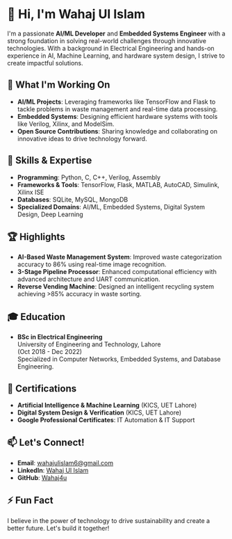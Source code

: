 # 👋 Hi, I'm Wahaj Ul Islam

I'm a passionate **AI/ML Developer** and **Embedded Systems Engineer** with a strong foundation in solving real-world challenges through innovative technologies. With a background in Electrical Engineering and hands-on experience in AI, Machine Learning, and hardware system design, I strive to create impactful solutions.

## 🔭 What I'm Working On
- **AI/ML Projects**: Leveraging frameworks like TensorFlow and Flask to tackle problems in waste management and real-time data processing.
- **Embedded Systems**: Designing efficient hardware systems with tools like Verilog, Xilinx, and ModelSim.
- **Open Source Contributions**: Sharing knowledge and collaborating on innovative ideas to drive technology forward.

## 🌱 Skills & Expertise
- **Programming**: Python, C, C++, Verilog, Assembly
- **Frameworks & Tools**: TensorFlow, Flask, MATLAB, AutoCAD, Simulink, Xilinx ISE
- **Databases**: SQLite, MySQL, MongoDB
- **Specialized Domains**: AI/ML, Embedded Systems, Digital System Design, Deep Learning

## 🏆 Highlights
- **AI-Based Waste Management System**: Improved waste categorization accuracy to 86% using real-time image recognition.
- **3-Stage Pipeline Processor**: Enhanced computational efficiency with advanced architecture and UART communication.
- **Reverse Vending Machine**: Designed an intelligent recycling system achieving >85% accuracy in waste sorting.

## 🎓 Education
- **BSc in Electrical Engineering**  
  University of Engineering and Technology, Lahore  
  (Oct 2018 - Dec 2022)  
  Specialized in Computer Networks, Embedded Systems, and Database Engineering.

## 📜 Certifications
- **Artificial Intelligence & Machine Learning** (KICS, UET Lahore)
- **Digital System Design & Verification** (KICS, UET Lahore)
- **Google Professional Certificates**: IT Automation & IT Support

## 📫 Let's Connect!
- **Email**: [wahajulislam6@gmail.com](mailto:wahajulislam6@gmail.com)
- **LinkedIn**: [Wahaj Ul Islam](https://www.linkedin.com/in/wahaj-islam)
- **GitHub**: [Wahaj4u](https://github.com/wahaj4u)

## ⚡ Fun Fact
I believe in the power of technology to drive sustainability and create a better future. Let's build it together!
